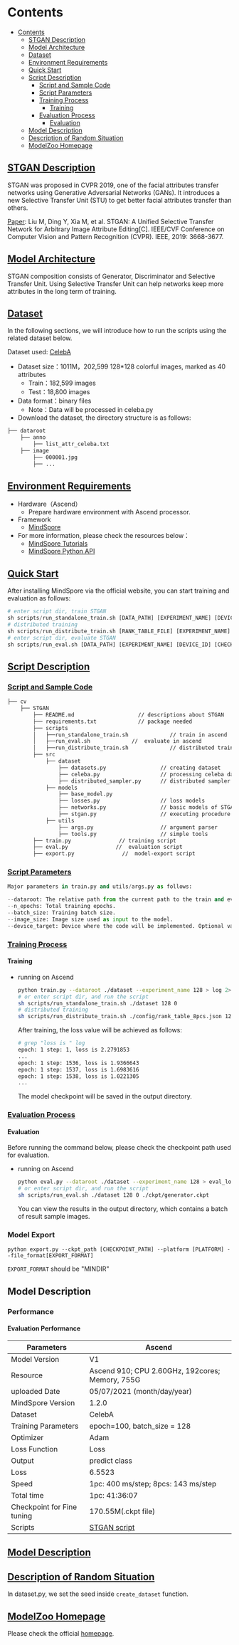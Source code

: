 # Contents

- [Contents](#contents)
    - [STGAN Description](#stgan-description)
    - [Model Architecture](#model-architecture)
    - [Dataset](#dataset)
    - [Environment Requirements](#environment-requirements)
    - [Quick Start](#quick-start)
    - [Script Description](#script-description)
        - [Script and Sample Code](#script-and-sample-code)
        - [Script Parameters](#script-parameters)
        - [Training Process](#training-process)
            - [Training](#training)
        - [Evaluation Process](#evaluation-process)
            - [Evaluation](#evaluation)
    - [Model Description](#model-description)
    - [Description of Random Situation](#description-of-random-situation)
    - [ModelZoo Homepage](#modelzoo-homepage)

## [STGAN Description](#contents)

STGAN was proposed in CVPR 2019, one of the facial attributes transfer networks using Generative Adversarial Networks (GANs). It introduces a new Selective Transfer Unit (STU) to get better facial attributes transfer than others.

[Paper](https://openaccess.thecvf.com/content_CVPR_2019/papers/Liu_STGAN_A_Unified_Selective_Transfer_Network_for_Arbitrary_Image_Attribute_CVPR_2019_paper.pdf): Liu M, Ding Y, Xia M, et al. STGAN: A Unified Selective Transfer Network for Arbitrary Image
Attribute Editing[C]. IEEE/CVF Conference on Computer Vision and Pattern Recognition (CVPR).
IEEE, 2019: 3668-3677.

## [Model Architecture](#contents)

STGAN composition consists of Generator, Discriminator and Selective Transfer Unit. Using Selective Transfer Unit can help networks keep more attributes in the long term of training.

## [Dataset](#contents)

In the following sections, we will introduce how to run the scripts using the related dataset below.

Dataset used: [CelebA](http://mmlab.ie.cuhk.edu.hk/projects/CelebA.html)

- Dataset size：1011M，202,599 128*128 colorful images, marked as 40 attributes
    - Train：182,599 images
    - Test：18,800 images
- Data format：binary files
    - Note：Data will be processed in celeba.py
- Download the dataset, the directory structure is as follows:

```bash
├── dataroot
    ├── anno
        ├── list_attr_celeba.txt
    ├── image
        ├── 000001.jpg
        ├── ...
```

## [Environment Requirements](#contents)

- Hardware（Ascend）
    - Prepare hardware environment with Ascend processor.
- Framework
    - [MindSpore](https://www.mindspore.cn/install/en)
- For more information, please check the resources below：
    - [MindSpore Tutorials](https://www.mindspore.cn/tutorials/en/master/index.html)
    - [MindSpore Python API](https://www.mindspore.cn/docs/api/en/master/index.html)

## [Quick Start](#contents)

After installing MindSpore via the official website, you can start training and evaluation as follows:

```python
# enter script dir, train STGAN
sh scripts/run_standalone_train.sh [DATA_PATH] [EXPERIMENT_NAME] [DEVICE_ID]
# distributed training
sh scripts/run_distribute_train.sh [RANK_TABLE_FILE] [EXPERIMENT_NAME] [DATA_PATH]
# enter script dir, evaluate STGAN
sh scripts/run_eval.sh [DATA_PATH] [EXPERIMENT_NAME] [DEVICE_ID] [CHECKPOINT_PATH]
```

## [Script Description](#contents)

### [Script and Sample Code](#contents)

```bash
├── cv
    ├── STGAN
        ├── README.md                    // descriptions about STGAN
        ├── requirements.txt             // package needed
        ├── scripts
        │   ├──run_standalone_train.sh             // train in ascend
        │   ├──run_eval.sh             //  evaluate in ascend
        │   ├──run_distribute_train.sh             // distributed train in ascend
        ├── src
            ├── dataset
                ├── datasets.py                 // creating dataset
                ├── celeba.py                   // processing celeba dataset
                ├── distributed_sampler.py      // distributed sampler
            ├── models
                ├── base_model.py
                ├── losses.py                   // loss models
                ├── networks.py                 // basic models of STGAN
                ├── stgan.py                    // executing procedure
            ├── utils
                ├── args.py                     // argument parser
                ├── tools.py                    // simple tools
        ├── train.py               // training script
        ├── eval.py               //  evaluation script
        ├── export.py               //  model-export script
```

### [Script Parameters](#contents)

```python
Major parameters in train.py and utils/args.py as follows:

--dataroot: The relative path from the current path to the train and evaluation datasets.
--n_epochs: Total training epochs.
--batch_size: Training batch size.
--image_size: Image size used as input to the model.
--device_target: Device where the code will be implemented. Optional value is "Ascend".
```

### [Training Process](#contents)

#### Training

- running on Ascend

  ```bash
  python train.py --dataroot ./dataset --experiment_name 128 > log 2>&1 &
  # or enter script dir, and run the script
  sh scripts/run_standalone_train.sh ./dataset 128 0
  # distributed training
  sh scripts/run_distribute_train.sh ./config/rank_table_8pcs.json 128 /data/dataset
  ```

  After training, the loss value will be achieved as follows:

  ```bash
  # grep "loss is " log
  epoch: 1 step: 1, loss is 2.2791853
  ...
  epoch: 1 step: 1536, loss is 1.9366643
  epoch: 1 step: 1537, loss is 1.6983616
  epoch: 1 step: 1538, loss is 1.0221305
  ...
  ```

  The model checkpoint will be saved in the output directory.

### [Evaluation Process](#contents)

#### Evaluation

Before running the command below, please check the checkpoint path used for evaluation.

- running on Ascend

  ```bash
  python eval.py --dataroot ./dataset --experiment_name 128 > eval_log.txt 2>&1 &
  # or enter script dir, and run the script
  sh scripts/run_eval.sh ./dataset 128 0 ./ckpt/generator.ckpt
  ```

  You can view the results in the output directory, which contains a batch of result sample images.

### Model Export

```shell
python export.py --ckpt_path [CHECKPOINT_PATH] --platform [PLATFORM] --file_format[EXPORT_FORMAT]
```

`EXPORT_FORMAT` should be "MINDIR"

## Model Description

### Performance

#### Evaluation Performance

| Parameters                 | Ascend                                                      |
| -------------------------- | ----------------------------------------------------------- |
| Model Version              | V1                                                          |
| Resource                   | Ascend 910; CPU 2.60GHz, 192cores; Memory, 755G             |
| uploaded Date              | 05/07/2021 (month/day/year)                                 |
| MindSpore Version          | 1.2.0                                                       |
| Dataset                    | CelebA                                                      |
| Training Parameters        | epoch=100,  batch_size = 128                                |
| Optimizer                  | Adam                                                        |
| Loss Function              | Loss                                                        |
| Output                     | predict class                                               |
| Loss                       | 6.5523                                                      |
| Speed                      | 1pc: 400 ms/step;  8pcs:  143 ms/step                       |
| Total time                 | 1pc: 41:36:07                                               |
| Checkpoint for Fine tuning | 170.55M(.ckpt file)                                         |
| Scripts                    | [STGAN script](https://gitee.com/mindspore/mindspore/tree/master/model_zoo/research/cv/STGAN) |

## [Model Description](#contents)

## [Description of Random Situation](#contents)

In dataset.py, we set the seed inside ```create_dataset``` function.

## [ModelZoo Homepage](#contents)

Please check the official [homepage](https://gitee.com/mindspore/mindspore/tree/master/model_zoo).
